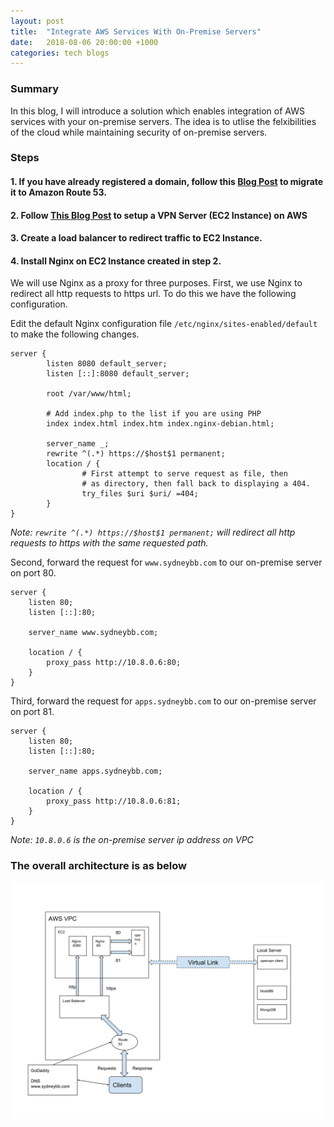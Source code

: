 ```yaml
---
layout: post
title:  "Integrate AWS Services With On-Premise Servers"
date:   2018-08-06 20:00:00 +1000
categories: tech blogs
---
```

### Summary
In this blog, I will introduce a solution which enables integration of AWS services with your on-premise servers. The idea is to utlise the felxibilities of the cloud while maintaining security of on-premise servers. 
<!--more-->

### Steps

#### 1. If you have already registered a domain, follow this [Blog Post](https://lobster1234.github.io/2017/05/10/migrating-a-domain-to-amazon-route53/) to migrate it to Amazon Route 53. 

#### 2. Follow [This Blog Post](https://hackernoon.com/using-a-vpn-server-to-connect-to-your-aws-vpc-for-just-the-cost-of-an-ec2-nano-instance-3c81269c71c2) to setup a VPN Server (EC2 Instance) on AWS

#### 3. Create a load balancer to redirect traffic to EC2 Instance.

#### 4. Install Nginx on EC2 Instance created in step 2.  
We will use Nginx as a proxy for three purposes. First, we use Nginx to redirect all http requests to https url. To do this we have the following configuration. 

Edit the default Nginx configuration file ```/etc/nginx/sites-enabled/default``` to make the following changes.

```
server {
        listen 8080 default_server;
        listen [::]:8080 default_server;

        root /var/www/html;

        # Add index.php to the list if you are using PHP
        index index.html index.htm index.nginx-debian.html;

        server_name _;
        rewrite ^(.*) https://$host$1 permanent;
        location / {
                # First attempt to serve request as file, then
                # as directory, then fall back to displaying a 404.
                try_files $uri $uri/ =404;
        }
}
```
*Note: ```rewrite ^(.*) https://$host$1 permanent;``` will redirect all http requests to https with the same requested path.*

Second, forward the request for ```www.sydneybb.com``` to our on-premise server on port 80.
```
server {
    listen 80;
    listen [::]:80;

    server_name www.sydneybb.com;

    location / {
        proxy_pass http://10.8.0.6:80;
    }
}
```

Third, forward the request for ```apps.sydneybb.com``` to our on-premise server on port 81.
```
server {
    listen 80;
    listen [::]:80;

    server_name apps.sydneybb.com;

    location / {
        proxy_pass http://10.8.0.6:81;
    }
}
```
*Note: ```10.8.0.6``` is the on-premise server ip address on VPC*

### The overall architecture is as below

![Schema](/assets/posts/2018-08-06-aws-redirect-to-on-premise-server/SydneyBB.svg)